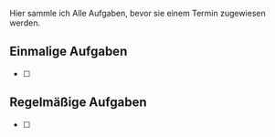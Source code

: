 Hier sammle ich Alle Aufgaben, bevor sie einem Termin zugewiesen werden.

## Einmalige Aufgaben

- [ ] 

## Regelmäßige Aufgaben

- [ ] 